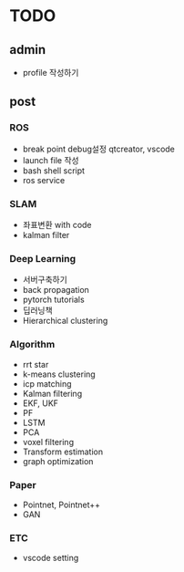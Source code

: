 # TODO

## admin

- profile 작성하기

## post

### ROS

- break point debug설정 qtcreator, vscode
- launch file 작성
- bash shell script
- ros service

### SLAM

- 좌표변환 with code
- kalman filter

### Deep Learning

- 서버구축하기
- back propagation
- pytorch tutorials
- 딥러닝책
- Hierarchical clustering

### Algorithm

- rrt star
- k-means clustering
- icp matching
- Kalman filtering
- EKF, UKF
- PF
- LSTM
- PCA
- voxel filtering
- Transform estimation
- graph optimization

### Paper

- Pointnet, Pointnet++
- GAN

### ETC

- vscode setting

